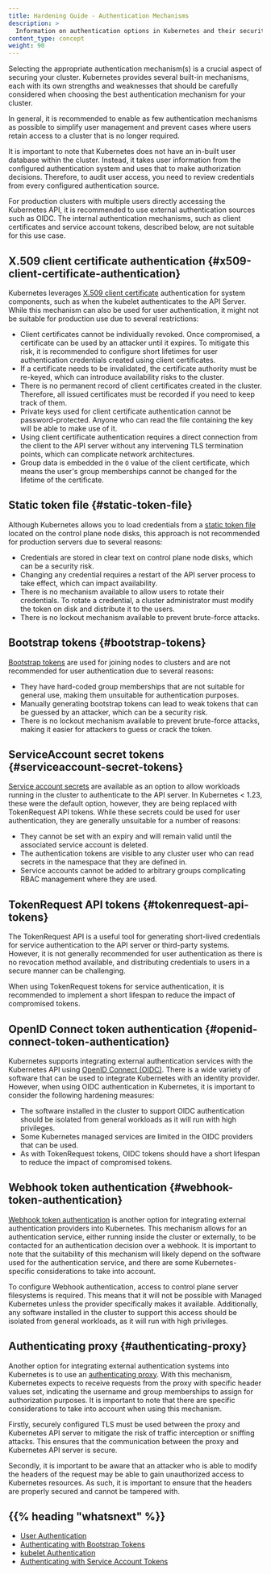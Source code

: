 ```yaml
---
title: Hardening Guide - Authentication Mechanisms
description: >
  Information on authentication options in Kubernetes and their security properties.
content_type: concept
weight: 90
---
```


<!-- overview -->

Selecting the appropriate authentication mechanism(s) is a crucial aspect of securing your cluster.
Kubernetes provides several built-in mechanisms, each with its own strengths and weaknesses that
should be carefully considered when choosing the best authentication mechanism for your cluster.

In general, it is recommended to enable as few authentication mechanisms as possible to simplify
user management and prevent cases where users retain access to a cluster that is no longer required.

It is important to note that Kubernetes does not have an in-built user database within the cluster.
Instead, it takes user information from the configured authentication system and uses that to make
authorization decisions. Therefore, to audit user access, you need to review credentials from every
configured authentication source.

For production clusters with multiple users directly accessing the Kubernetes API, it is
recommended to use external authentication sources such as OIDC. The internal authentication
mechanisms, such as client certificates and service account tokens, described below, are not
suitable for this use case.

<!-- body -->

## X.509 client certificate authentication {#x509-client-certificate-authentication}

Kubernetes leverages [X.509 client certificate](/docs/reference/access-authn-authz/authentication/#x509-client-certificates)
authentication for system components, such as when the kubelet authenticates to the API Server.
While this mechanism can also be used for user authentication, it might not be suitable for
production use due to several restrictions:

- Client certificates cannot be individually revoked. Once compromised, a certificate can be used
  by an attacker until it expires. To mitigate this risk, it is recommended to configure short
  lifetimes for user authentication credentials created using client certificates.
- If a certificate needs to be invalidated, the certificate authority must be re-keyed, which
  can introduce availability risks to the cluster.
- There is no permanent record of client certificates created in the cluster. Therefore, all
  issued certificates must be recorded if you need to keep track of them.
- Private keys used for client certificate authentication cannot be password-protected. Anyone
  who can read the file containing the key will be able to make use of it.
- Using client certificate authentication requires a direct connection from the client to the
  API server without any intervening TLS termination points, which can complicate network architectures.
- Group data is embedded in the `O` value of the client certificate, which means the user's group
  memberships cannot be changed for the lifetime of the certificate.

## Static token file {#static-token-file}

Although Kubernetes allows you to load credentials from a
[static token file](/docs/reference/access-authn-authz/authentication/#static-token-file) located
on the control plane node disks, this approach is not recommended for production servers due to
several reasons:

- Credentials are stored in clear text on control plane node disks, which can be a security risk.
- Changing any credential requires a restart of the API server process to take effect, which can
  impact availability.
- There is no mechanism available to allow users to rotate their credentials. To rotate a
  credential, a cluster administrator must modify the token on disk and distribute it to the users.
- There is no lockout mechanism available to prevent brute-force attacks.

## Bootstrap tokens {#bootstrap-tokens}

[Bootstrap tokens](/docs/reference/access-authn-authz/bootstrap-tokens/) are used for joining
nodes to clusters and are not recommended for user authentication due to several reasons:

- They have hard-coded group memberships that are not suitable for general use, making them
  unsuitable for authentication purposes.
- Manually generating bootstrap tokens can lead to weak tokens that can be guessed by an attacker,
  which can be a security risk.
- There is no lockout mechanism available to prevent brute-force attacks, making it easier for
  attackers to guess or crack the token.

## ServiceAccount secret tokens {#serviceaccount-secret-tokens}

[Service account secrets](/docs/reference/access-authn-authz/service-accounts-admin/#manual-secret-management-for-serviceaccounts)
are available as an option to allow workloads running in the cluster to authenticate to the
API server. In Kubernetes < 1.23, these were the default option, however, they are being replaced
with TokenRequest API tokens. While these secrets could be used for user authentication, they are
generally unsuitable for a number of reasons:

- They cannot be set with an expiry and will remain valid until the associated service account is deleted.
- The authentication tokens are visible to any cluster user who can read secrets in the namespace
  that they are defined in.
- Service accounts cannot be added to arbitrary groups complicating RBAC management where they are used.

## TokenRequest API tokens {#tokenrequest-api-tokens}

The TokenRequest API is a useful tool for generating short-lived credentials for service
authentication to the API server or third-party systems. However, it is not generally recommended
for user authentication as there is no revocation method available, and distributing credentials
to users in a secure manner can be challenging.

When using TokenRequest tokens for service authentication, it is recommended to implement a short
lifespan to reduce the impact of compromised tokens.

## OpenID Connect token authentication {#openid-connect-token-authentication}

Kubernetes supports integrating external authentication services with the Kubernetes API using
[OpenID Connect (OIDC)](/docs/reference/access-authn-authz/authentication/#openid-connect-tokens).
There is a wide variety of software that can be used to integrate Kubernetes with an identity
provider. However, when using OIDC authentication in Kubernetes, it is important to consider the
following hardening measures:

- The software installed in the cluster to support OIDC authentication should be isolated from
  general workloads as it will run with high privileges.
- Some Kubernetes managed services are limited in the OIDC providers that can be used.
- As with TokenRequest tokens, OIDC tokens should have a short lifespan to reduce the impact of
  compromised tokens.

## Webhook token authentication {#webhook-token-authentication}

[Webhook token authentication](/docs/reference/access-authn-authz/authentication/#webhook-token-authentication)
is another option for integrating external authentication providers into Kubernetes. This mechanism
allows for an authentication service, either running inside the cluster or externally, to be
contacted for an authentication decision over a webhook. It is important to note that the suitability
of this mechanism will likely depend on the software used for the authentication service, and there
are some Kubernetes-specific considerations to take into account.

To configure Webhook authentication, access to control plane server filesystems is required. This
means that it will not be possible with Managed Kubernetes unless the provider specifically makes it
available. Additionally, any software installed in the cluster to support this access should be
isolated from general workloads, as it will run with high privileges.

## Authenticating proxy {#authenticating-proxy}

Another option for integrating external authentication systems into Kubernetes is to use an
[authenticating proxy](/docs/reference/access-authn-authz/authentication/#authenticating-proxy).
With this mechanism, Kubernetes expects to receive requests from the proxy with specific header
values set, indicating the username and group memberships to assign for authorization purposes.
It is important to note that there are specific considerations to take into account when using
this mechanism.

Firstly, securely configured TLS must be used between the proxy and Kubernetes API server to
mitigate the risk of traffic interception or sniffing attacks. This ensures that the communication
between the proxy and Kubernetes API server is secure.

Secondly, it is important to be aware that an attacker who is able to modify the headers of the
request may be able to gain unauthorized access to Kubernetes resources. As such, it is important
to ensure that the headers are properly secured and cannot be tampered with.

## {{% heading "whatsnext" %}}

- [User Authentication](/docs/reference/access-authn-authz/authentication/)
- [Authenticating with Bootstrap Tokens](/docs/reference/access-authn-authz/bootstrap-tokens/)
- [kubelet Authentication](/docs/reference/access-authn-authz/kubelet-authn-authz/#kubelet-authentication)
- [Authenticating with Service Account Tokens](/docs/reference/access-authn-authz/service-accounts-admin/#bound-service-account-tokens)
